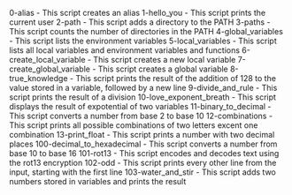 0-alias - This script creates an alias
1-hello_you - This script prints the current user
2-path - This script adds a directory to the PATH
3-paths - This script counts the number of directories in the PATH
4-global_variables - This script lists the environment variables
5-local_variables - This script lists all local variables and environment variables and functions
6-create_local_variable - This script creates a new local variable
7-create_global_variable - This script creates a global variable
8-true_knowledge - This script prints the result of the addition of 128 to the value stored in a variable, followed by a new line
9-divide_and_rule - This script prints the result of a division
10-love_exponent_breath - This script displays the result of expotential of two variables
11-binary_to_decimal - This script converts a number from base 2 to base 10
12-combinations - This script prints all possible combinations of two letters excent one combination
13-print_float - This script prints a number with two decimal places
100-decimal_to_hexadecimal - This script converts a number from base 10 to base 16
101-rot13 - This script encodes and decodes text using the rot13 encryption
102-odd - This script prints every other line from the input, starting with the first line
103-water_and_stir - This script adds two numbers stored in variables and prints the result
